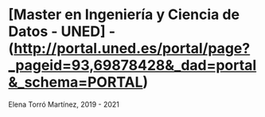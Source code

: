 # [Master en Ingeniería y Ciencia de Datos - UNED] - (http://portal.uned.es/portal/page?_pageid=93,69878428&_dad=portal&_schema=PORTAL)

Elena Torró Martínez, 2019 - 2021